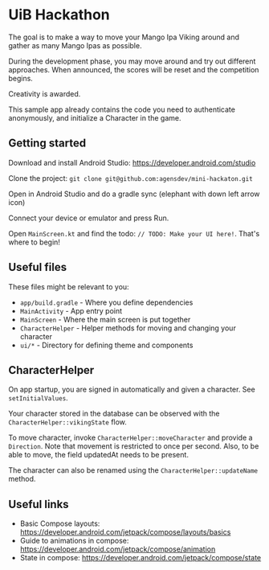 # UiB Hackathon

The goal is to make a way to move your Mango Ipa Viking around and gather as many Mango Ipas as
possible. 

During the development phase, you may move around and try out different approaches. When announced,
the scores will be reset and the competition begins.

Creativity is awarded.

This sample app already contains the code you need to authenticate anonymously, and initialize a 
Character in the game.

## Getting started

Download and install Android Studio: https://developer.android.com/studio

Clone the project: `git clone git@github.com:agensdev/mini-hackaton.git`

Open in Android Studio and do a gradle sync (elephant with down left arrow icon)

Connect your device or emulator and press Run.

Open `MainScreen.kt` and find the todo: `// TODO: Make your UI here!`. That's where to begin!

## Useful files

These files might be relevant to you:
- `app/build.gradle` - Where you define dependencies
- `MainActivity` - App entry point
- `MainScreen` - Where the main screen is put together
- `CharacterHelper` - Helper methods for moving and changing your character
- `ui/*` - Directory for defining theme and components

## CharacterHelper

On app startup, you are signed in automatically and given a character. See `setInitialValues`.

Your character stored in the database can be observed with the `CharacterHelper::vikingState` flow.
 
To move character, invoke `CharacterHelper::moveCharacter` and provide a `Direction`.
Note that movement is restricted to once per second. Also, to be able to move, the field updatedAt 
needs to be present.

The character can also be renamed using the `CharacterHelper::updateName` method.

## Useful links

- Basic Compose layouts: https://developer.android.com/jetpack/compose/layouts/basics
- Guide to animations in compose: https://developer.android.com/jetpack/compose/animation
- State in compose: https://developer.android.com/jetpack/compose/state
